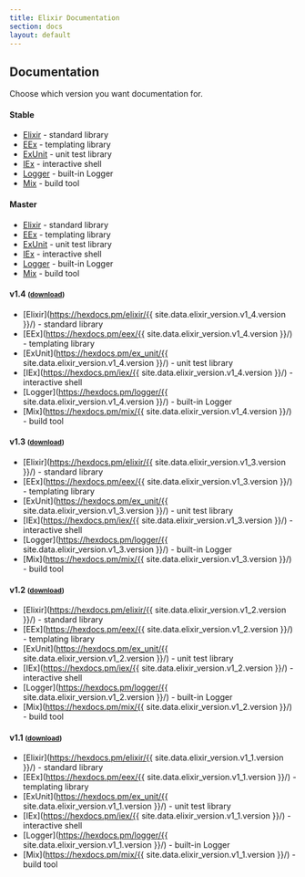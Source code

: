 ```yaml
---
title: Elixir Documentation
section: docs
layout: default
---
```


## Documentation

Choose which version you want documentation for.

#### Stable

* [Elixir](https://hexdocs.pm/elixir/) - standard library
* [EEx](https://hexdocs.pm/eex/) - templating library
* [ExUnit](https://hexdocs.pm/ex_unit/) - unit test library
* [IEx](https://hexdocs.pm/iex/) - interactive shell
* [Logger](https://hexdocs.pm/logger/) - built-in Logger
* [Mix](https://hexdocs.pm/mix/) - build tool

#### Master

* [Elixir](https://hexdocs.pm/elixir/master/) - standard library
* [EEx](https://hexdocs.pm/eex/master/) - templating library
* [ExUnit](https://hexdocs.pm/ex_unit/master/) - unit test library
* [IEx](https://hexdocs.pm/iex/master/) - interactive shell
* [Logger](https://hexdocs.pm/logger/master/) - built-in Logger
* [Mix](https://hexdocs.pm/mix/master/) - build tool

<h4 id="v1.4">v1.4 <small>(<a href="https://github.com/elixir-lang/elixir/releases/download/v{{ site.data.elixir_version.v1_4.version }}/Docs.zip">download</a>)</small></h4>

* [Elixir](https://hexdocs.pm/elixir/{{ site.data.elixir_version.v1_4.version }}/) - standard library
* [EEx](https://hexdocs.pm/eex/{{ site.data.elixir_version.v1_4.version }}/) - templating library
* [ExUnit](https://hexdocs.pm/ex_unit/{{ site.data.elixir_version.v1_4.version }}/) - unit test library
* [IEx](https://hexdocs.pm/iex/{{ site.data.elixir_version.v1_4.version }}/) - interactive shell
* [Logger](https://hexdocs.pm/logger/{{ site.data.elixir_version.v1_4.version }}/) - built-in Logger
* [Mix](https://hexdocs.pm/mix/{{ site.data.elixir_version.v1_4.version }}/) - build tool

<h4 id="v1.3">v1.3 <small>(<a href="https://github.com/elixir-lang/elixir/releases/download/v{{ site.data.elixir_version.v1_3.version }}/Docs.zip">download</a>)</small></h4>

* [Elixir](https://hexdocs.pm/elixir/{{ site.data.elixir_version.v1_3.version }}/) - standard library
* [EEx](https://hexdocs.pm/eex/{{ site.data.elixir_version.v1_3.version }}/) - templating library
* [ExUnit](https://hexdocs.pm/ex_unit/{{ site.data.elixir_version.v1_3.version }}/) - unit test library
* [IEx](https://hexdocs.pm/iex/{{ site.data.elixir_version.v1_3.version }}/) - interactive shell
* [Logger](https://hexdocs.pm/logger/{{ site.data.elixir_version.v1_3.version }}/) - built-in Logger
* [Mix](https://hexdocs.pm/mix/{{ site.data.elixir_version.v1_3.version }}/) - build tool

<h4 id="v1.2">v1.2 <small>(<a href="https://github.com/elixir-lang/elixir/releases/download/v{{ site.data.elixir_version.v1_2.version }}/Docs.zip">download</a>)</small></h4>

* [Elixir](https://hexdocs.pm/elixir/{{ site.data.elixir_version.v1_2.version }}/) - standard library
* [EEx](https://hexdocs.pm/eex/{{ site.data.elixir_version.v1_2.version }}/) - templating library
* [ExUnit](https://hexdocs.pm/ex_unit/{{ site.data.elixir_version.v1_2.version }}/) - unit test library
* [IEx](https://hexdocs.pm/iex/{{ site.data.elixir_version.v1_2.version }}/) - interactive shell
* [Logger](https://hexdocs.pm/logger/{{ site.data.elixir_version.v1_2.version }}/) - built-in Logger
* [Mix](https://hexdocs.pm/mix/{{ site.data.elixir_version.v1_2.version }}/) - build tool

<h4 id="v1.1">v1.1 <small>(<a href="https://github.com/elixir-lang/elixir/releases/download/v{{ site.data.elixir_version.v1_1.version }}/Docs.zip">download</a>)</small></h4>

* [Elixir](https://hexdocs.pm/elixir/{{ site.data.elixir_version.v1_1.version }}/) - standard library
* [EEx](https://hexdocs.pm/eex/{{ site.data.elixir_version.v1_1.version }}/) - templating library
* [ExUnit](https://hexdocs.pm/ex_unit/{{ site.data.elixir_version.v1_1.version }}/) - unit test library
* [IEx](https://hexdocs.pm/iex/{{ site.data.elixir_version.v1_1.version }}/) - interactive shell
* [Logger](https://hexdocs.pm/logger/{{ site.data.elixir_version.v1_1.version }}/) - built-in Logger
* [Mix](https://hexdocs.pm/mix/{{ site.data.elixir_version.v1_1.version }}/) - build tool

